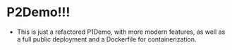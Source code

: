 # P2Demo!!!

- This is just a refactored P1Demo, with more modern features, as well as a full public deployment and a Dockerfile for containerization.
